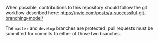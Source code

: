 When possible, contributions to this repository should follow the git workflow described here: https://nvie.com/posts/a-successful-git-branching-model/

The `master` and `develop` branches are protected, pull requests must be submitted for commits to either of those two branches.
